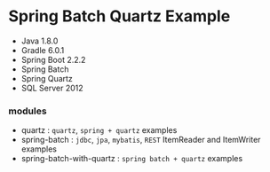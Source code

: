# Spring Batch Quartz Example 

- Java 1.8.0
- Gradle 6.0.1
- Spring Boot 2.2.2
- Spring Batch
- Spring Quartz
- SQL Server 2012

### modules
- quartz : `quartz`, `spring + quartz` examples 
- spring-batch : `jdbc`, `jpa`, `mybatis`, `REST` ItemReader and ItemWriter examples
- spring-batch-with-quartz : `spring batch + quartz` examples
